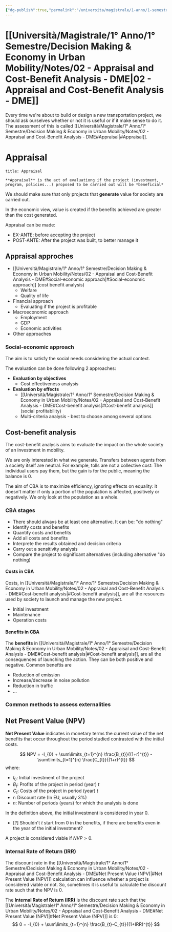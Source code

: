 ```yaml
---
{"dg-publish":true,"permalink":"/universita/magistrale/1-anno/1-semestre/decision-making-and-economy-in-urban-mobility/notes/02-appraisal-and-cost-benefit-analysis-dme/","tags":["UNI"]}
---
```


# [[Università/Magistrale/1° Anno/1° Semestre/Decision Making & Economy in Urban Mobility/Notes/02 - Appraisal and Cost-Benefit Analysis - DME\|02 - Appraisal and Cost-Benefit Analysis - DME]]

Every time we're about to build or design a new transportation project, we should ask ourselves whether or not it is useful or if it make sense to do it. The assessment of this is called [[Università/Magistrale/1° Anno/1° Semestre/Decision Making & Economy in Urban Mobility/Notes/02 - Appraisal and Cost-Benefit Analysis - DME#Appraisal\|#Appraisal]].

# Appraisal

```ad-Definizione
title: Appraisal

**Appraisal** is the act of evaluationg if the project (investment, program, policies...) proposed to be carried out will be *beneficial*

```

We should make sure that only projects that **generate** value for society are carried out.

In the economic view, value is created if the benefits achieved are greater than the cost generated.

Appraisal can be made:
- EX-ANTE: before accepting the project
- POST-ANTE: After the project was built, to better manage it

## Appraisal approches

- [[Università/Magistrale/1° Anno/1° Semestre/Decision Making & Economy in Urban Mobility/Notes/02 - Appraisal and Cost-Benefit Analysis - DME#Social-economic approach\|#Social-economic approach]] (cost benefit analysis)
	- Welfare
	- Quality of life
- Financial approach
	- Evaluating if the project is profitable
- Macroeconomic approach
	- Employment
	- GDP
	- Economic activities
- Other approaches

### Social-economic approach

The aim is to satisfy the social needs considering the actual context.

The evaluation can be done following 2 approaches:
- **Evaluation by objectives**
	- Cost effectiveness analysis
- **Evaluation by effects**
	- [[Università/Magistrale/1° Anno/1° Semestre/Decision Making & Economy in Urban Mobility/Notes/02 - Appraisal and Cost-Benefit Analysis - DME#Cost-benefit analysis\|#Cost-benefit analysis]] (social profitability)
	- Multi-criteria analysis - best to choose among several options

## Cost-benefit analysis

The cost-benefit analysis aims to evaluate the impact on the whole society of an investment in mobility.

We are only interested in what we generate. Transfers between agents from a society itself are neutral. For example, tolls are not a collective cost: The individual users pay them, but the gain is for the public, meaning the balance is 0.

The aim of CBA is to maximize efficiency, ignoring effects on equality: it doesn't matter if only a portion of the population is affected, positively or negatively. We only look at the population as a whole.

### CBA stages

- There should always be at least one alternative. It can be: "do nothing"
- Identify costs and benefits
- Quantify costs and benefits
- Add all costs and benefits
- Interprete the results obtained and decision criteria
- Carry out a sensitivity analysis
- Compare the project to significant alternatives (including alternative "do nothing)

#### Costs in CBA

Costs, in [[Università/Magistrale/1° Anno/1° Semestre/Decision Making & Economy in Urban Mobility/Notes/02 - Appraisal and Cost-Benefit Analysis - DME#Cost-benefit analysis\|#Cost-benefit analysis]], are all the resources used by society to launch and manage the new project.
- Initial investment
- Maintenance
- Operation costs

#### Benefits in CBA

The **benefits** in [[Università/Magistrale/1° Anno/1° Semestre/Decision Making & Economy in Urban Mobility/Notes/02 - Appraisal and Cost-Benefit Analysis - DME#Cost-benefit analysis\|#Cost-benefit analysis]], are all the consequences of launching the action. They can be both positive and negative. Common beneftis are
- Reduction of emission
- Increase/decrease in noise pollution
- Reduction in traffic
- ...

### Common methods to assess externalities

## Net Present Value (NPV)

**Net Present Value** indicates in monetary terms the current value of the net benefits that occur throughout the period studied contrasted with the initial costs.

$$
NPV = -I_{0} + \sum\limits_{t=1}^{n} \frac{B_{t}}{(1+r)^{t}} - \sum\limits_{t=1}^{n} \frac{C_{t}}{(1+r)^{t}}
$$
where:
- $I_{0}:$ Initial investment of the project
- $B_{t}:$ Profits of the project in period (year) $t$
- $C_{t}:$ Costs of the project in period (year) $t$
- $r:$ Discount rate (In EU, usually 3%)
- $n:$ Number of periods (years) for which the analysis is done

In the definition above, the initial investment is considered in year 0.

- [?] Shouldn't $t$ start from 0 in the benefits, if there are benefits even in the year of the initial investment?

A project is considered viable if $NVP >0$.

### Internal Rate of Return (IRR)

The discount rate in the [[Università/Magistrale/1° Anno/1° Semestre/Decision Making & Economy in Urban Mobility/Notes/02 - Appraisal and Cost-Benefit Analysis - DME#Net Present Value (NPV)\|#Net Present Value (NPV)]] calculation can influence whether a project is considered viable or not. So, sometimes it is useful to calculate the discount rate such that the NPV is 0.

The **Internal Rate of Return (IRR)** is the discount rate such that the [[Università/Magistrale/1° Anno/1° Semestre/Decision Making & Economy in Urban Mobility/Notes/02 - Appraisal and Cost-Benefit Analysis - DME#Net Present Value (NPV)\|#Net Present Value (NPV)]] is 0:
$$
0 = -I_{0} + \sum\limits_{t=1}^{n} \frac{B_{t}-C_{t}}{(1+IRR)^{t}}
$$








